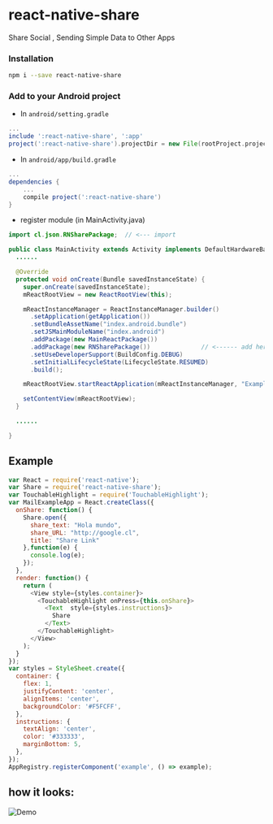 # react-native-share
Share Social , Sending Simple Data to Other Apps

### Installation
```bash
npm i --save react-native-share
```

### Add  to your Android project

* In `android/setting.gradle`

```gradle
...
include ':react-native-share', ':app'
project(':react-native-share').projectDir = new File(rootProject.projectDir, '../node_modules/react-native-share/android')
```

* In `android/app/build.gradle`

```gradle
...
dependencies {
    ...
    compile project(':react-native-share')
}
```

* register module (in MainActivity.java)

```java
import cl.json.RNSharePackage;  // <--- import

public class MainActivity extends Activity implements DefaultHardwareBackBtnHandler {
  ......

  @Override
  protected void onCreate(Bundle savedInstanceState) {
    super.onCreate(savedInstanceState);
    mReactRootView = new ReactRootView(this);

    mReactInstanceManager = ReactInstanceManager.builder()
      .setApplication(getApplication())
      .setBundleAssetName("index.android.bundle")
      .setJSMainModuleName("index.android")
      .addPackage(new MainReactPackage())
      .addPackage(new RNSharePackage())              // <------ add here
      .setUseDeveloperSupport(BuildConfig.DEBUG)
      .setInitialLifecycleState(LifecycleState.RESUMED)
      .build();

    mReactRootView.startReactApplication(mReactInstanceManager, "ExampleRN", null);

    setContentView(mReactRootView);
  }

  ......

}
```


## Example
```javascript
var React = require('react-native');
var Share = require('react-native-share');
var TouchableHighlight = require('TouchableHighlight');
var MailExampleApp = React.createClass({
  onShare: function() {
    Share.open({
      share_text: "Hola mundo",
      share_URL: "http://google.cl",
      title: "Share Link"
    },function(e) {
      console.log(e);
    });
  },  
  render: function() {
    return (
      <View style={styles.container}>
        <TouchableHighlight onPress={this.onShare}>
          <Text  style={styles.instructions}>
            Share
          </Text>
        </TouchableHighlight>
      </View>
    );
  }
});
var styles = StyleSheet.create({
  container: {
    flex: 1,
    justifyContent: 'center',
    alignItems: 'center',
    backgroundColor: '#F5FCFF',
  },
  instructions: {
    textAlign: 'center',
    color: '#333333',
    marginBottom: 5,
  },
});
AppRegistry.registerComponent('example', () => example);
```


## how it looks:
![Demo](https://github.com/EstebanFuentealba/react-native-share/blob/master/assets/screenshot.png)
